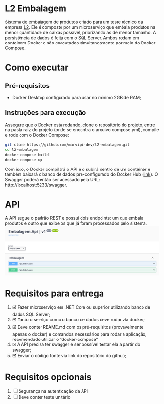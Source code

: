 # L2 Embalagem
Sistema de embalagem de produtos criado para um teste técnico da empresa [L2](https://www.l2code.com.br/ "L2").
Ele é composto por um microserviço que embala produtos na menor quantidade de caixas possível, priorizando as de menor tamanho. A persistência de dados é feita com o SQL Server.
Ambos rodam em containers Docker e são executados simultaneamente por meio do Docker Compose.

# Como executar
## Pré-requisitos
- Docker Desktop configurado para usar no mínimo 2GB de RAM;

## Instruções para execução
Assegure que o Docker está rodando, clone o repositório do projeto, entre na pasta raiz do projeto (onde se encontra o arquivo compose.yml), compile e rode com o Docker Compose:
```bash
git clone https://github.com/marvipi-dev/l2-embalagem.git
cd l2-embalagem
docker compose build
docker compose up
```
Com isso, o Docker compilará o API e o subirá dentro de um contêiner e também baixará o banco de dados pré-configurado do Docker Hub ([link](https://hub.docker.com/r/marvipi/embalagem-repository-sqlserver "link")). O Swagger poderá então ser acessado pela URL: http://localhost:5233/swagger.

# API
A API segue o padrão REST e possui dois endpoints: um que embala produtos e outro que exibe os que já foram processados pelo sistema.
![Swagger](res/api.png)

# Requisitos para entrega
1. 🗹 Fazer microserviço em .NET Core ou superior utilizando banco de dados SQL Server;
2. 🗹 Tanto o serviço como o banco de dados deve rodar via docker;
3. 🗹 Deve conter REAME.md com os pré-requisitos (provavelmente apenas o docker) e
comandos necessários para rodar a aplicação, recomendado utilizar o “docker-compose”
4. ⮽ A API precisa ter swagger e ser possível testar ela a partir do swagger;
5. 🗹 Enviar o código fonte via link do repositório do github;

# Requisitos opcionais
1. ☐ Segurança na autenticação da API
2. ☐ Deve conter teste unitário



